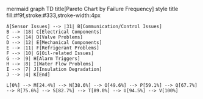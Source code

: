 mermaid
graph TD
    title[Pareto Chart by Failure Frequency]
    style title fill:#f9f,stroke:#333,stroke-width:4px
    
    A[Sensor Issues] --> |31| B[Communication/Control Issues]
    B --> |18| C[Electrical Components]
    C --> |14| D[Valve Problems]
    D --> |12| E[Mechanical Components]
    E --> |11| F[Refrigerant Problems]
    F --> |10| G[Oil-related Issues]
    G --> |9| H[Alarm Triggers]
    H --> |8| I[Water Flow Problems]
    I --> |7| J[Insulation Degradation]
    J --> |4| K[End]
    
    L[0%] --> M[24.4%] --> N[38.6%] --> O[49.6%] --> P[59.1%] --> Q[67.7%] --> R[75.6%] --> S[82.7%] --> T[89.0%] --> U[94.5%] --> V[100%]
